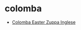 # colomba

 * [Colomba Easter Zuppa Inglese](../../index/c/colomba-easter-zuppa-inglese-51233830.json)
